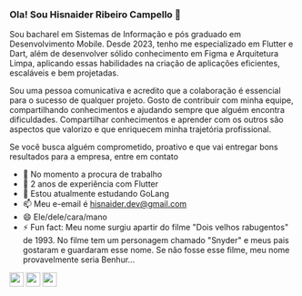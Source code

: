 ### Ola! Sou Hisnaider Ribeiro Campello 👋

Sou bacharel em Sistemas de Informação e pós graduado em Desenvolvimento Mobile. Desde 2023, tenho me especializado em Flutter e Dart, além de desenvolver sólido conhecimento em Figma e Arquitetura Limpa, aplicando essas habilidades na criação de aplicações eficientes, escaláveis e bem projetadas.

Sou uma pessoa comunicativa e acredito que a colaboração é essencial para o sucesso de qualquer projeto. Gosto de contribuir com minha equipe, compartilhando conhecimentos e ajudando sempre que alguém encontra dificuldades. Compartilhar conhecimentos e aprender com os outros são aspectos que valorizo e que enriquecem minha trajetória profissional.

Se você busca alguém comprometido, proativo e que vai entregar bons resultados para a empresa, entre em contato

- 🔭 No momento a procura de trabalho
- 🌲 2 anos de experiência com Flutter
- 🌱 Estou atualmente estudando GoLang
- 📫 Meu e-email é hisnaider.dev@gmail.com
- 😄 Ele/dele/cara/mano
- ⚡ Fun fact: Meu nome surgiu apartir do filme "Dois velhos rabugentos" de 1993. No filme tem um personagem chamado "Snyder" e meus pais gostaram e guardaram esse nome. Se não fosse esse filme, meu nome provavelmente seria Benhur...


<div style="display=inline-block">
  <img src="https://cdn.jsdelivr.net/gh/devicons/devicon/icons/flutter/flutter-original.svg" height=25/>
  <img src="https://cdn.jsdelivr.net/gh/devicons/devicon@latest/icons/dart/dart-original.svg" height=25/>
  <img src="https://cdn.jsdelivr.net/gh/devicons/devicon/icons/figma/figma-original.svg" height=25/>
</div>

          
         


